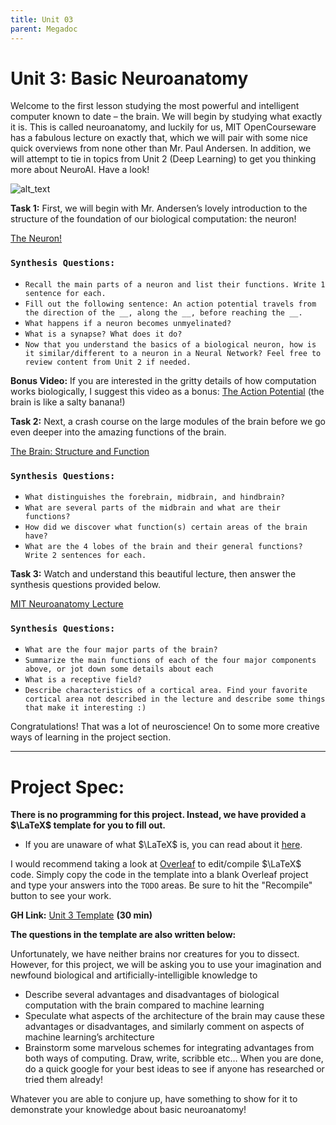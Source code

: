 ```yaml
---
title: Unit 03
parent: Megadoc
---
```


# Unit 3: Basic Neuroanatomy 

Welcome to the first lesson studying the most powerful and intelligent computer known to date – the brain. We will begin by studying what exactly it is. This is called neuroanatomy, and luckily for us, MIT OpenCourseware has a fabulous lecture on exactly that, which we will pair with some nice quick overviews from none other than Mr. Paul Andersen. In addition, we will attempt to tie in topics from Unit 2 (Deep Learning) to get you thinking more about NeuroAI. Have a look!


![alt_text](../assets/image2.png "image_tooltip")


**Task 1:** First, we will begin with Mr. Andersen’s lovely introduction to the structure of the foundation of our biological computation: the neuron!

[The Neuron!](https://www.youtube.com/watch?v=HZh0A-lWSmY) 

### `Synthesis Questions:`



* `Recall the main parts of a neuron and list their functions. Write 1 sentence for each.`
* `Fill out the following sentence: An action potential travels from the direction of the __, along the __, before reaching the __.`
* `What happens if a neuron becomes unmyelinated?`
* `What is a synapse? What does it do?`
* `Now that you understand the basics of a biological neuron, how is it similar/different to a neuron in a Neural Network? Feel free to review content from Unit 2 if needed.`

**Bonus Video:** If you are interested in the gritty details of how computation works biologically, I suggest this video as a bonus: [The Action Potential](https://www.youtube.com/watch?v=HYLyhXRp298) (the brain is like a salty banana!)

**Task 2:** Next, a crash course on the large modules of the brain before we go even deeper into the amazing functions of the brain.

[The Brain: Structure and Function](https://www.youtube.com/watch?v=kMKc8nfPATI)


### `Synthesis Questions:`



* `What distinguishes the forebrain, midbrain, and hindbrain? `
* `What are several parts of the midbrain and what are their functions?`
* `How did we discover what function(s) certain areas of the brain have?`
* `What are the 4 lobes of the brain and their general functions? Write 2 sentences for each.`

**Task 3:** Watch and understand this beautiful lecture, then answer the synthesis questions provided below.

[MIT Neuroanatomy Lecture](https://www.youtube.com/watch?v=bAkuNXtgrLA&list=PLUl4u3cNGP60IKRN_pFptIBxeiMc0MCJP&index=2)

### `Synthesis Questions:`


* `What are the four major parts of the brain?`
* `Summarize the main functions of each of the four major components above, or jot down some details about each`
* `What is a receptive field?`
* `Describe characteristics of a cortical area. Find your favorite cortical area not described in the lecture and describe some things that make it interesting :)`

Congratulations! That was a lot of neuroscience! On to some more creative ways of learning in the project section.

---

# **Project Spec:**

**There is no programming for this project. Instead, we have provided a $\LaTeX$ template for you to fill out.**

* If you are unaware of what $\LaTeX$ is, you can read about it [here](https://www.latex-project.org/about/).

I would recommend taking a look at [Overleaf](https://www.overleaf.com/project) to edit/compile $\LaTeX$ code. Simply copy the code in the template into a blank 
Overleaf project and type your answers into the `TODO` areas. Be sure to hit the "Recompile" button to see your work.

**GH Link:** [Unit 3 Template](https://github.com/interactive-intelligence/intro-neuro-ai-website/blob/main/notebooks/unit-03/basic_neuro_project.tex) **(30 min)**

**The questions in the template are also written below:**

Unfortunately, we have neither brains nor creatures for you to dissect. However, for this project, we will be asking you to use your imagination and newfound biological and artificially-intelligible knowledge to 



* Describe several advantages and disadvantages of biological computation with the brain compared to machine learning
* Speculate what aspects of the architecture of the brain may cause these advantages or disadvantages, and similarly comment on aspects of machine learning’s architecture
* Brainstorm some marvelous schemes for integrating advantages from both ways of computing. Draw, write, scribble etc… When you are done, do a quick google for your best ideas to see if anyone has researched or tried them already!

Whatever you are able to conjure up, have something to show for it to demonstrate your knowledge about basic neuroanatomy!
